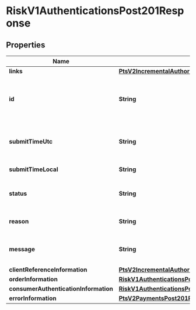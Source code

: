 
# RiskV1AuthenticationsPost201Response

## Properties
Name | Type | Description | Notes
------------ | ------------- | ------------- | -------------
**links** | [**PtsV2IncrementalAuthorizationPatch201ResponseLinks**](PtsV2IncrementalAuthorizationPatch201ResponseLinks.md) |  |  [optional]
**id** | **String** | An unique identification number assigned by CyberSource to identify the submitted request. It is also appended to the endpoint of the resource.  On incremental authorizations, this value with be the same as the identification number returned in the original authorization response.  |  [optional]
**submitTimeUtc** | **String** | Time of request in UTC. Format: &#x60;YYYY-MM-DDThh:mm:ssZ&#x60; Example &#x60;2016-08-11T22:47:57Z&#x60; equals August 11, 2016, at 22:47:57 (10:47:57 p.m.). The &#x60;T&#x60; separates the date and the time. The &#x60;Z&#x60; indicates UTC.  |  [optional]
**submitTimeLocal** | **String** | Time that the transaction was submitted in local time. |  [optional]
**status** | **String** | The status for payerAuthentication 201 enroll and validate calls. Possible values are: - AUTHENTICATION_SUCCESSFUL - PENDING_AUTHENTICATION  |  [optional]
**reason** | **String** | The reason of the status. Possible values are: - Authentication_Completed_Or_Skipped_Sucessfully - Pending_Authentication  |  [optional]
**message** | **String** | The message describing the reason of the status. Value is: - The cardholder is enrolled in Payer Authentication. Please authenticate the cardholder before continuing with the transaction.  |  [optional]
**clientReferenceInformation** | [**PtsV2IncrementalAuthorizationPatch201ResponseClientReferenceInformation**](PtsV2IncrementalAuthorizationPatch201ResponseClientReferenceInformation.md) |  |  [optional]
**orderInformation** | [**RiskV1AuthenticationsPost201ResponseOrderInformation**](RiskV1AuthenticationsPost201ResponseOrderInformation.md) |  |  [optional]
**consumerAuthenticationInformation** | [**RiskV1AuthenticationsPost201ResponseConsumerAuthenticationInformation**](RiskV1AuthenticationsPost201ResponseConsumerAuthenticationInformation.md) |  |  [optional]
**errorInformation** | [**PtsV2PaymentsPost201ResponseErrorInformation**](PtsV2PaymentsPost201ResponseErrorInformation.md) |  |  [optional]



